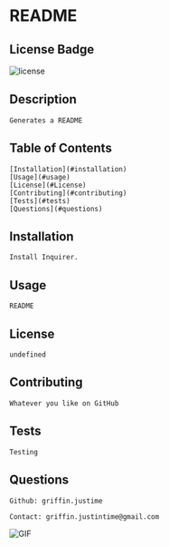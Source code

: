 
# README

## License Badge
![license](https://img.shields.io/badge/license-MIT-green)

## Description
    Generates a README

## Table of Contents
    [Installation](#installation)
    [Usage](#usage)
    [License](#License)
    [Contributing](#contributing)
    [Tests](#tests)
    [Questions](#questions)

## Installation
    Install Inquirer.

## Usage
    README

## License
    undefined

## Contributing
    Whatever you like on GitHub

## Tests
    Testing

## Questions
    Github: griffin.justime

    Contact: griffin.justintime@gmail.com

![GIF](./README.gif)

